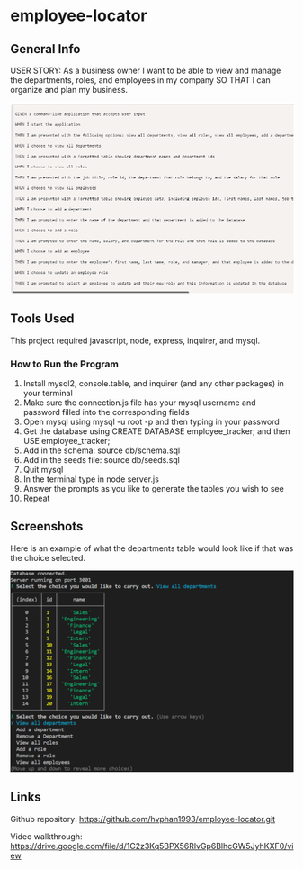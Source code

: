 # employee-locator

## General Info
USER STORY:
    As a business owner I want to be able to view and manage the departments, roles, and employees in my company
    SO THAT I can organize and plan my business.

![acceptance criteria](./assets/images/acceptancecriteria.png)

## Tools Used
This project required javascript, node, express, inquirer, and mysql.

### How to Run the Program
1. Install mysql2, console.table, and inquirer (and any other packages) in your terminal
2. Make sure the connection.js file has your mysql username and password filled into the corresponding fields
3. Open mysql using mysql -u root -p and then typing in your password
4. Get the database using CREATE DATABASE employee_tracker; and then USE employee_tracker;
5. Add in the schema: source db/schema.sql
6. Add in the seeds file: source db/seeds.sql
7. Quit mysql
8. In the terminal type in node server.js
9. Answer the prompts as you like to generate the tables you wish to see
10. Repeat

## Screenshots
Here is an example of what the departments table would look like if that was the choice selected.

![departments table](./assets/images/departmentsscreenshot.png)

## Links
Github repository: https://github.com/hvphan1993/employee-locator.git

Video walkthrough: https://drive.google.com/file/d/1C2z3Kq5BPX56RlvGp6BlhcGW5JyhKXF0/view
